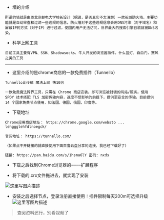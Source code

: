 - 墙的介绍
 

```
所谓的墙就是由原北京邮电大学校长设计（据说，是否真实不太清楚）一款长城防火墙，主要功能就是自动审查和过滤一些违规的信息，防火墙对于这些违规信息会用DNS污染（对于域名）和屏蔽IP的方式（对于IP）进行过滤，使国内用户无法访问，世界最大的搜索引擎谷歌就被DNS污染。
```

 - 科学上网工具
 

```
目前工具主要有VPN、SSH、Shadowsocks、牛人开发的浏览器插件。什么蓝灯，自由门，赛风之类的工具
```


----------

 - 这里介绍的是chrome商店的一款免费插件（Tunnello）
 

```
Tunnello比传统 魔法上网 快10倍

一款免费魔法跨界工具，只需在 Chrome 商店安装，即可浏览被封锁的网站/服务。使用 SPDY 技术搭配 TLS 加密传输内容，速度不受影响的前提下，提供更安全的传输。目前提供 14 个国家免费节点使用，如法国，德国，俄国，印度等。
```

 - 下载地址
 

```
Chrome应用商店地址： https://chrome.google.com/websto ... lehggglehfdlnoegck/

官网地址： https://tunnello.com/

（如果点不开链接的就直接使用下面百度云盘分享的连接，我已经下载好了）

链接: https://pan.baidu.com/s/1hsna6lY 密码: nxds
```

 - 下载之后找到Chrome浏览器的-----扩展程序
 
 - 将下载的.crx文件拖进去，就实现了安装
 

 
 ![这里写图片描述](http://img.blog.csdn.net/20171012172627909?watermark/2/text/aHR0cDovL2Jsb2cuY3Nkbi5uZXQvcXFfMzQ4MjcwNDg=/font/5a6L5L2T/fontsize/400/fill/I0JBQkFCMA==/dissolve/70/gravity/SouthEast)
 

 - 安装之后选择节点，登录注册直接使用！插件限制每天200m可选择升级
 ![这里写图片描述](http://img.blog.csdn.net/20171012172906651?watermark/2/text/aHR0cDovL2Jsb2cuY3Nkbi5uZXQvcXFfMzQ4MjcwNDg=/font/5a6L5L2T/fontsize/400/fill/I0JBQkFCMA==/dissolve/70/gravity/SouthEast) 
 

> 查阅资料还行，别看视频了
